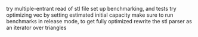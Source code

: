 try multiple-entrant read of stl file
set up benchmarking, and tests
try optimizing vec by setting estimated initial capacity
make sure to run benchmarks in release mode, to get fully optimized
rewrite the stl parser as an iterator over triangles